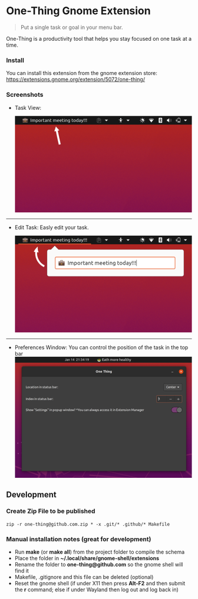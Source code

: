 # One-Thing Gnome Extension

> Put a single task or goal in your menu bar.

One-Thing is a productivity tool that helps you stay focused on one task at a time.

### Install

You can install this extension from the gnome extension store: https://extensions.gnome.org/extension/5072/one-thing/

### Screenshots

- Task View:

  ![One Thing at Panel](./.github/screenshots/one-thing_2.png)

---

- Edit Task: Easly edit your task.

  ![One Thing at Panel with editor](./.github/screenshots/one-thing_1.png)

---

- Preferences Window: You can control the position of the task in the top bar
  ![One Thing at Panel with editor](./.github/screenshots/one-thing_3.png)

## Development

### Create Zip File to be published

```
zip -r one-thing@github.com.zip * -x .git/* .github/* Makefile
```

### Manual installation notes (great for development)

- Run **make** (or **make all**) from the project folder to compile the schema
- Place the folder in **~/.local/share/gnome-shell/extensions**
- Rename the folder to **one-thing<span>@</span>github.com** so the gnome
  shell will find it
- Makefile, .gitignore and this file can be deleted (optional)
- Reset the gnome shell (if under X11 then press **Alt-F2** and then submit the
  **r** command; else if under Wayland then log out and log back in)
